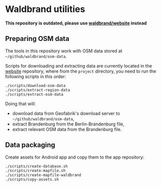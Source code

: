 # Waldbrand utilities

**This repository is outdated, please use
[waldbrand/website](https://github.com/waldbrand/website) instead**

## Preparing OSM data

The tools in this repository work with OSM data stored at
`~/github/waldbrand/osm-data`.

Scripts for downloading and extracting data are currently
located in the [website](https://github.com/waldbrand/website)
repository, where from the `project` directory, you need to run
the following scripts in this order:

    ./scripts/download-osm-data
    ./scripts/extract-region-data
    ./scripts/extract-osm-data

Doing that will:

* download data from Geofabrik's download
  server to `~/github/waldbrand/osm-data`,
* extract Brandenburg from the Berlin-Brandenburg file,
* extract relevant OSM data from the Brandenburg file.

## Data packaging

Create assets for Android app and copy them to the app repository:

    ./scripts/create-database.sh
    ./scripts/create-mapfile.sh
    ./scripts/create-mapfile-waldbrand
    ./scripts/copy-assets.sh
